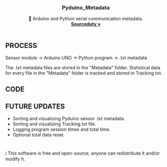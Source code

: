 <h3 align="center">Pyduino_Metadata</h3>

  <p align="center">
    🔌 Arduino and Python serial communication metadata.
    <br />
    <a href="https://github.com/sourceduty/"><strong>Sourceduty »</strong></a>
    <br />
    <br />
  </p>
</div>

## PROCESS

Sensor module → Arduino UNO → Python program → .txt metadata 

The .txt metadata files are stored in the "Metadata" folder. Statistical data for every file in the "Metadata" folder is tracked and stored in Tracking.txt.

## CODE


## FUTURE UPDATES 

- Sorting and visualizing Pyduino sensor .txt metadata.
- Sorting and visualizing Tracking.txt file.
- Logging program session times and total time.
- Optional total data reset.

#
ℹ️ This software is free and open-source; anyone can redistribute it and/or modify it.
